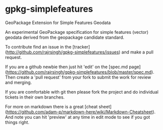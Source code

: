 gpkg-simplefeatures
===========

GeoPackage Extension for Simple Features Geodata

An experimental GeoPackage specification for simple features (vector) geodata derived from the geopackage candidate standard. 

To contribute find an issue in the [tracker] (http://github.com/rajrsingh/gpkg-simplefeatures/issues) and make a pull request. 

If you are a github newbie then just hit 'edit' on the [spec.md page] (https://github.com/rajrsingh/gpkg-simplefeatures/blob/master/spec.md). Then create a 'pull request' from your fork to submit the work for review and merging.

If you are comfortable with git then please fork the project and do individual tickets in their own branches.

For more on markdown there is a great [cheat sheet] (https://github.com/adam-p/markdown-here/wiki/Markdown-Cheatsheet).
And note you can hit 'preview' at any time in edit mode to see if you got things right. 
